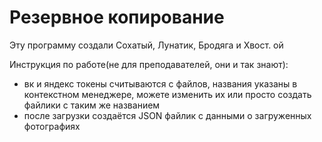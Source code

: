 # Резервное копирование

Эту программу создали Сохатый, Лунатик, Бродяга и Хвост. ой

Инструкция по работе(не для преподавателей, они и так знают):

* вк и яндекс токены считываются с файлов, названия указаны в контекстном менеджере, можете изменить их или просто создать файлики с таким же названием
* после загрузки создаётся JSON файлик с данными о загруженных фотографиях
